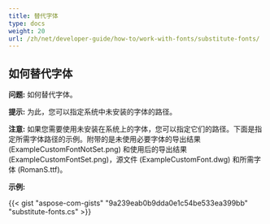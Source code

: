 ```yaml
---
title: 替代字体
type: docs
weight: 20
url: /zh/net/developer-guide/how-to/work-with-fonts/substitute-fonts/
---
```



## **如何替代字体**

**问题:** 如何替代字体。

**提示:** 为此，您可以指定系统中未安装的字体的路径。

**注意:** 如果您需要使用未安装在系统上的字体，您可以指定它们的路径。下面是指定所需字体路径的示例。附带的是未使用必要字体的导出结果 (ExampleCustomFontNotSet.png) 和使用后的导出结果 (ExampleCustomFontSet.png)，源文件 (ExampleCustomFont.dwg) 和所需字体 (RomanS.ttf)。

**示例:**

{{< gist "aspose-com-gists" "9a239eab0b9dda0e1c54be533ea399bb" "substitute-fonts.cs" >}}
